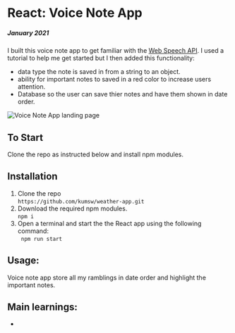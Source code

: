 # React: Voice Note App

##### January 2021

I built this voice note app to get familiar with the [Web Speech API](https://developers.google.com/web/updates/2013/01/Voice-Driven-Web-Apps-Introduction-to-the-Web-Speech-API). I used a tutorial to help me get started but I then added this functionality:

- data type the note is saved in from a string to an object.
- ability for important notes to saved in a red color to increase users attention.
- Database so the user can save thier notes and have them shown in date order.

![Voice Note App landing page]()

## To Start

Clone the repo as instructed below and install npm modules.

## Installation

1.  Clone the repo<br/>
    `https://github.com/kumsw/weather-app.git`
2.  Download the required npm modules.<br/>
    `npm i`
3.  Open a terminal and start the the React app using the following command:<br/>` npm run start`

## Usage:

Voice note app store all my ramblings in date order and highlight the important notes.

## Main learnings:

-
